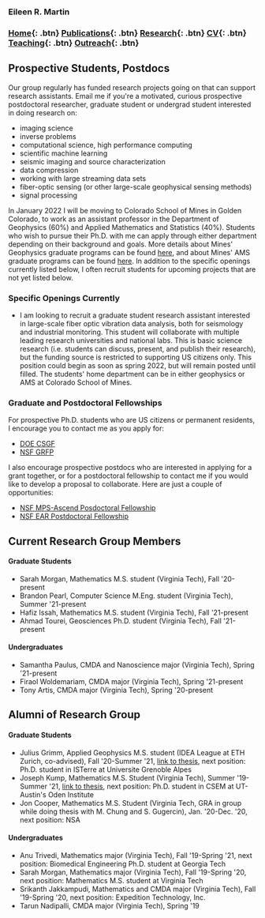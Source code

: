 ### Eileen R. Martin

### [Home](https://eileenrmartin.github.io){: .btn}     [Publications](/publications){: .btn}     [Research](/research){: .btn}      [CV](/docs/ermartin_CV.pdf){: .btn}    [Teaching](/teaching){: .btn}     [Outreach](/outreach){: .btn}

## Prospective Students, Postdocs

Our group regularly has funded research projects going on that can support research assistants. Email me if you're a motivated, curious prospective postdoctoral researcher, graduate student or undergrad student interested in doing research on: 
* imaging science 
* inverse problems 
* computational science, high performance computing
* scientific machine learning
* seismic imaging and source characterization 
* data compression
* working with large streaming data sets
* fiber-optic sensing (or other large-scale geophysical sensing methods)
* signal processing

In January 2022 I will be moving to Colorado School of Mines in Golden Colorado, to work as an assistant professor in the Department of Geophysics (60%) and Applied Mathematics and Statistics (40%). Students who wish to pursue their Ph.D. with me can apply through either department depending on their background and goals. More details about Mines' Geophysics graduate programs can be found [here](https://geophysics.mines.edu/graduate-program/), and about Mines' AMS graduate programs can be found [here](https://ams.mines.edu/graduate-programs/). In addition to the specific openings currently listed below, I often recruit students for upcoming projects that are not yet listed below. 

### Specific Openings Currently

* I am looking to recruit a graduate student research assistant interested in large-scale fiber optic vibration data analysis, both for seismology and industrial monitoring. This student will collaborate with multiple leading research universities and national labs. This is basic science research (i.e. students can discuss, present, and publish their research), but the funding source is restricted to supporting US citizens only. This position could begin as soon as spring 2022, but will remain posted until filled. The students' home department can be in either geophysics or AMS at Colorado School of Mines.



### Graduate and Postdoctoral Fellowships

For prospective Ph.D. students who are US citizens or permanent residents, I encourage you to contact me as you apply for:
* [DOE CSGF](https://www.krellinst.org/csgf/about-doe-csgf)
* [NSF GRFP](https://www.nsfgrfp.org/)

I also encourage prospective postdocs who are interested in applying for a grant together, or for a postdoctoral fellowship to contact me if you would like to develop a proposal to collaborate. Here are just a couple of opportunities:
* [NSF MPS-Ascend Posdoctoral Fellowship](https://www.nsf.gov/funding/pgm_summ.jsp?pims_id=505879)
* [NSF EAR Postdoctoral Fellowship](https://nsf.gov/funding/pgm_summ.jsp?pims_id=503144&org=OMA)



## Current Research Group Members

#### Graduate Students
* Sarah Morgan, Mathematics M.S. student (Virginia Tech), Fall '20-present
* Brandon Pearl, Computer Science M.Eng. student (Virginia Tech), Summer '21-present
* Hafiz Issah, Mathematics M.S. student (Virginia Tech), Fall '21-present
* Ahmad Tourei, Geosciences Ph.D. student (Virginia Tech), Fall '21-present

#### Undergraduates
* Samantha Paulus, CMDA and Nanoscience major (Virginia Tech), Spring '21-present
* Firaol Woldemariam, CMDA major (Virginia Tech), Spring '21-present
* Tony Artis, CMDA major (Virginia Tech), Spring '20-present


## Alumni of Research Group

#### Graduate Students
* Julius Grimm, Applied Geophysics M.S. student (IDEA League at ETH Zurich, co-advised), Fall '20-Summer '21, [link to thesis](http://resolver.tudelft.nl/uuid:b98362cd-ab70-4158-9055-733e86d29b13), next position: Ph.D. student in ISTerre at Universite Grenoble Alpes
* Joseph Kump, Mathematics M.S. Student (Virginia Tech), Summer '19-Summer '21, [link to thesis](https://vtechworks.lib.vt.edu/handle/10919/103864), next position: Ph.D. student in CSEM at UT-Austin's Oden Institute
* Jon Cooper, Mathematics M.S. Student (Virginia Tech, GRA in group while doing thesis with M. Chung and S. Gugercin), Jan. '20-Dec. '20, next position: NSA

#### Undergraduates
* Anu Trivedi, Mathematics major (Virginia Tech), Fall '19-Spring '21, next position: Biomedical Engineering Ph.D. student at Georgia Tech
* Sarah Morgan, Mathematics major (Virginia Tech), Fall '19-Spring '20, next position: Mathematics M.S. student at Virginia Tech
* Srikanth Jakkampudi, Mathematics and CMDA major (Virginia Tech), Fall '19-Spring '20, next position: Expedition Technology, Inc.
* Tarun Nadipalli, CMDA major (Virginia Tech), Spring '19



